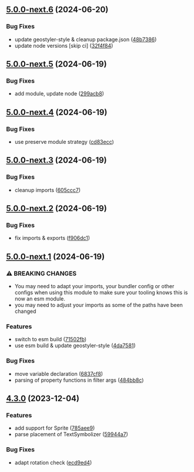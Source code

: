 ## [5.0.0-next.6](https://github.com/geostyler/geostyler-openlayers-parser/compare/v5.0.0-next.5...v5.0.0-next.6) (2024-06-20)


### Bug Fixes

* update geostyler-style & cleanup package.json ([48b7386](https://github.com/geostyler/geostyler-openlayers-parser/commit/48b7386b2ce7a557ca2dc0c6c37c3ca04f30df1c))
* update node versions [skip ci] ([32f4f84](https://github.com/geostyler/geostyler-openlayers-parser/commit/32f4f841909841340ca3c5245cbc9b2cf0e2b65a))

## [5.0.0-next.5](https://github.com/geostyler/geostyler-openlayers-parser/compare/v5.0.0-next.4...v5.0.0-next.5) (2024-06-19)


### Bug Fixes

* add module, update node ([299acb8](https://github.com/geostyler/geostyler-openlayers-parser/commit/299acb86394091bc7cea00d6be9ee935f22bd0a7))

## [5.0.0-next.4](https://github.com/geostyler/geostyler-openlayers-parser/compare/v5.0.0-next.3...v5.0.0-next.4) (2024-06-19)


### Bug Fixes

* use preserve module strategy ([cd83ecc](https://github.com/geostyler/geostyler-openlayers-parser/commit/cd83ecc80312a11ded64d10715237ef7f4cb2513))

## [5.0.0-next.3](https://github.com/geostyler/geostyler-openlayers-parser/compare/v5.0.0-next.2...v5.0.0-next.3) (2024-06-19)


### Bug Fixes

* cleanup imports ([605ccc7](https://github.com/geostyler/geostyler-openlayers-parser/commit/605ccc78159aaf38d36f6b864125a1f70d3dcdd7))

## [5.0.0-next.2](https://github.com/geostyler/geostyler-openlayers-parser/compare/v5.0.0-next.1...v5.0.0-next.2) (2024-06-19)


### Bug Fixes

* fix imports & exports ([f906dc1](https://github.com/geostyler/geostyler-openlayers-parser/commit/f906dc13836ca45b8e1245efe1d53cdd8e3dff5e))

## [5.0.0-next.1](https://github.com/geostyler/geostyler-openlayers-parser/compare/v4.3.0...v5.0.0-next.1) (2024-06-19)


### ⚠ BREAKING CHANGES

* You may need to adapt your imports, your bundler
config or other configs when using this module to make sure your
tooling knows this is now an esm module.
* you may need to adjust your imports as some
of the paths have been changed

### Features

* switch to esm build ([71502fb](https://github.com/geostyler/geostyler-openlayers-parser/commit/71502fbd32d7c7bf21dd2308ec036da2dc646465))
* use esm build & update geostyler-style ([4da7581](https://github.com/geostyler/geostyler-openlayers-parser/commit/4da75810f52cc62a99b9c84532f16b1b39d10475))


### Bug Fixes

* move variable declaration ([6837cf8](https://github.com/geostyler/geostyler-openlayers-parser/commit/6837cf88d9b1f6e4761885e313a071c3396e99da))
* parsing of property functions in filter args ([484bb8c](https://github.com/geostyler/geostyler-openlayers-parser/commit/484bb8cda05d81d63afe654974af3cdb5c5701ca))

## [4.3.0](https://github.com/geostyler/geostyler-openlayers-parser/compare/v4.2.1...v4.3.0) (2023-12-04)


### Features

* add support for Sprite ([785aee9](https://github.com/geostyler/geostyler-openlayers-parser/commit/785aee926d9e9fed0e05183fc6ad289ce5cf9845))
* parse placement of TextSymbolizer  ([59944a7](https://github.com/geostyler/geostyler-openlayers-parser/commit/59944a7c0acc3dee40eb8924b7c0ae464a9c0d74))


### Bug Fixes

* adapt rotation check ([ecd9ed4](https://github.com/geostyler/geostyler-openlayers-parser/commit/ecd9ed450298ac6e65cfee96b1f4dec7548ac79d))
